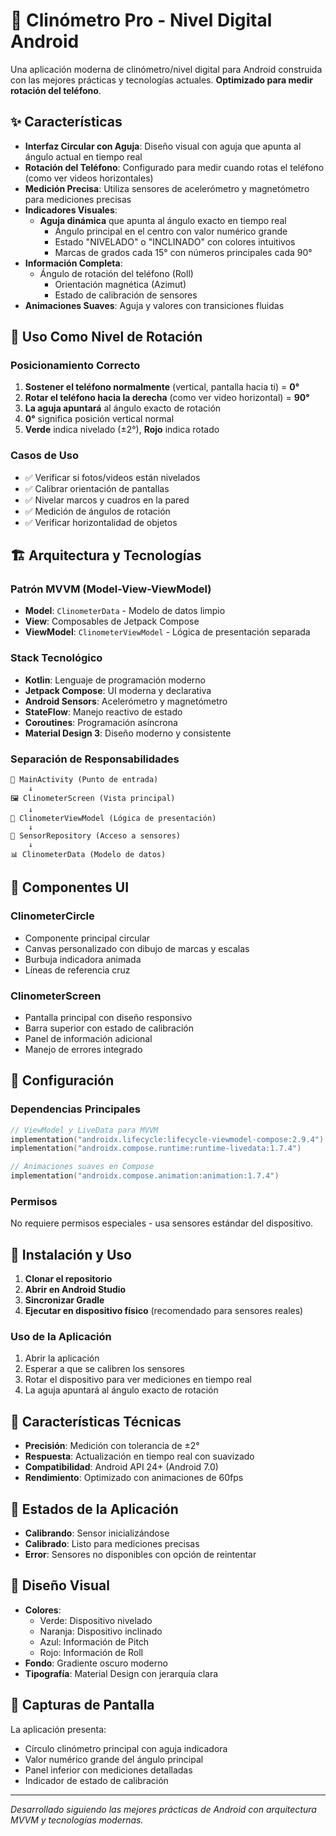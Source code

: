 # 📐 Clinómetro Pro - Nivel Digital Android

Una aplicación moderna de clinómetro/nivel digital para Android construida con las mejores prácticas
y tecnologías actuales. **Optimizado para medir rotación del teléfono**.

## ✨ Características

- **Interfaz Circular con Aguja**: Diseño visual con aguja que apunta al ángulo actual en tiempo
  real
- **Rotación del Teléfono**: Configurado para medir cuando rotas el teléfono (como ver videos
  horizontales)
- **Medición Precisa**: Utiliza sensores de acelerómetro y magnetómetro para mediciones precisas
- **Indicadores Visuales**:
  - **Aguja dinámica** que apunta al ángulo exacto en tiempo real
    - Ángulo principal en el centro con valor numérico grande
    - Estado "NIVELADO" o "INCLINADO" con colores intuitivos
    - Marcas de grados cada 15° con números principales cada 90°
- **Información Completa**:
  - Ángulo de rotación del teléfono (Roll)
    - Orientación magnética (Azimut)
    - Estado de calibración de sensores
- **Animaciones Suaves**: Aguja y valores con transiciones fluidas

## 🔧 Uso Como Nivel de Rotación

### Posicionamiento Correcto

1. **Sostener el teléfono normalmente** (vertical, pantalla hacia ti) = **0°**
2. **Rotar el teléfono hacia la derecha** (como ver video horizontal) = **90°**
3. **La aguja apuntará** al ángulo exacto de rotación
4. **0°** significa posición vertical normal
5. **Verde** indica nivelado (±2°), **Rojo** indica rotado

### Casos de Uso

- ✅ Verificar si fotos/videos están nivelados
- ✅ Calibrar orientación de pantallas
- ✅ Nivelar marcos y cuadros en la pared
- ✅ Medición de ángulos de rotación
- ✅ Verificar horizontalidad de objetos

## 🏗️ Arquitectura y Tecnologías

### Patrón MVVM (Model-View-ViewModel)

- **Model**: `ClinometerData` - Modelo de datos limpio
- **View**: Composables de Jetpack Compose
- **ViewModel**: `ClinometerViewModel` - Lógica de presentación separada

### Stack Tecnológico

- **Kotlin**: Lenguaje de programación moderno
- **Jetpack Compose**: UI moderna y declarativa
- **Android Sensors**: Acelerómetro y magnetómetro
- **StateFlow**: Manejo reactivo de estado
- **Coroutines**: Programación asíncrona
- **Material Design 3**: Diseño moderno y consistente

### Separación de Responsabilidades

```
📱 MainActivity (Punto de entrada)
    ↓
🖼️ ClinometerScreen (Vista principal)
    ↓
🧠 ClinometerViewModel (Lógica de presentación)
    ↓
📂 SensorRepository (Acceso a sensores)
    ↓
📊 ClinometerData (Modelo de datos)
```

## 🎨 Componentes UI

### ClinometerCircle

- Componente principal circular
- Canvas personalizado con dibujo de marcas y escalas
- Burbuja indicadora animada
- Líneas de referencia cruz

### ClinometerScreen

- Pantalla principal con diseño responsivo
- Barra superior con estado de calibración
- Panel de información adicional
- Manejo de errores integrado

## 🔧 Configuración

### Dependencias Principales

```kotlin
// ViewModel y LiveData para MVVM
implementation("androidx.lifecycle:lifecycle-viewmodel-compose:2.9.4")
implementation("androidx.compose.runtime:runtime-livedata:1.7.4")

// Animaciones suaves en Compose
implementation("androidx.compose.animation:animation:1.7.4")
```

### Permisos

No requiere permisos especiales - usa sensores estándar del dispositivo.

## 🚀 Instalación y Uso

1. **Clonar el repositorio**
2. **Abrir en Android Studio**
3. **Sincronizar Gradle**
4. **Ejecutar en dispositivo físico** (recomendado para sensores reales)

### Uso de la Aplicación

1. Abrir la aplicación
2. Esperar a que se calibren los sensores
3. Rotar el dispositivo para ver mediciones en tiempo real
4. La aguja apuntará al ángulo exacto de rotación

## 🎯 Características Técnicas

- **Precisión**: Medición con tolerancia de ±2°
- **Respuesta**: Actualización en tiempo real con suavizado
- **Compatibilidad**: Android API 24+ (Android 7.0)
- **Rendimiento**: Optimizado con animaciones de 60fps

## 🔄 Estados de la Aplicación

- **Calibrando**: Sensor inicializándose
- **Calibrado**: Listo para mediciones precisas
- **Error**: Sensores no disponibles con opción de reintentar

## 🎨 Diseño Visual

- **Colores**:
    - Verde: Dispositivo nivelado
    - Naranja: Dispositivo inclinado
    - Azul: Información de Pitch
    - Rojo: Información de Roll
- **Fondo**: Gradiente oscuro moderno
- **Tipografía**: Material Design con jerarquía clara

## 📱 Capturas de Pantalla

La aplicación presenta:

- Círculo clinómetro principal con aguja indicadora
- Valor numérico grande del ángulo principal
- Panel inferior con mediciones detalladas
- Indicador de estado de calibración

---

*Desarrollado siguiendo las mejores prácticas de Android con arquitectura MVVM y tecnologías
modernas.*